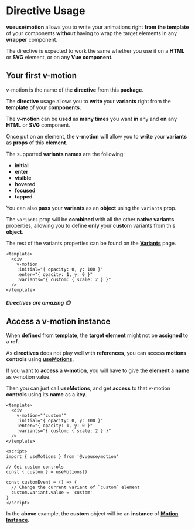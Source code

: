 # Directive Usage

**vueuse/motion** allows you to write your animations right **from the template** of your components **without** having to wrap the target elements in any **wrapper** component.

The directive is expected to work the same whether you use it on a **HTML** or **SVG** element, or on any **Vue component**.

## Your first v-motion

v-motion is the name of the **directive** from this **package**.

The **directive** usage allows you to **write** your **variants** right from the **template** of your **components**.

The **v-motion** can be **used** as **many times** you want **in** any and **on** any **HTML** or **SVG** component.

Once put on an element, the **v-motion** will allow you to **write** your **variants** as **props** of this **element**.

The supported **variants names** are the following:

- **initial**
- **enter**
- **visible**
- **hovered**
- **focused**
- **tapped**

You can also **pass** your **variants** as an **object** using the `variants` prop.

The `variants` prop will be **combined** with all the other **native variants** properties, allowing you to define **only** your **custom** variants from this **object**.

The rest of the variants properties can be found on the [**Variants**](/variants) page.

```vue
<template>
  <div
    v-motion
    :initial="{ opacity: 0, y: 100 }"
    :enter="{ opacity: 1, y: 0 }"
    :variants="{ custom: { scale: 2 } }"
  />
</template>
```

##### _Directives are amazing_ 😍

## Access a v-motion instance

When **defined** from **template**, the **target element** might not be **assigned** to a **ref**.

As **directives** does not play well with **references**, you can access **motions controls** using [**useMotions**](/api/use-motions).

If you want to **access** a **v-motion**, you will have to give the **element** a **name** as v-motion value.

Then you can just call **useMotions**, and get **access** to that v-motion **controls** using its **name** as a **key**.

```vue
<template>
  <div
    v-motion="'custom'"
    :initial="{ opacity: 0, y: 100 }"
    :enter="{ opacity: 1, y: 0 }"
    :variants="{ custom: { scale: 2 } }"
  />
</template>

<script>
import { useMotions } from '@vueuse/motion'

// Get custom controls
const { custom } = useMotions()

const customEvent = () => {
  // Change the current variant of `custom` element
  custom.variant.value = 'custom'
}
</script>
```

In the **above** example, the **custom** object will be an **instance** of [**Motion Instance**](/motion-instance).
